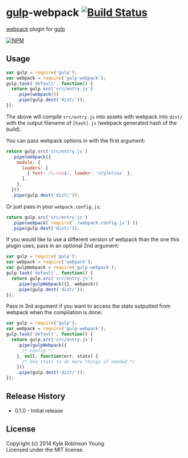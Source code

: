 # [gulp](https://github.com/wearefractal/gulp)-webpack [![Build Status](http://img.shields.io/travis/shama/gulp-webpack.svg)](https://travis-ci.org/shama/gulp-webpack)

[webpack](https://github.com/webpack/webpack) plugin for [gulp](https://github.com/gulpjs/gulp)

[![NPM](https://nodei.co/npm/gulp-webpack.png?downloads=true)](https://nodei.co/npm/gulp-webpack/)

## Usage

```js
var gulp = require('gulp');
var webpack = require('gulp-webpack');
gulp.task('default', function() {
  return gulp.src('src/entry.js')
    .pipe(webpack())
    .pipe(gulp.dest('dist/'));
});
```

The above will compile `src/entry.js` into assets with webpack into `dist/` with the output filename of `[hash].js` (webpack generated hash of the build).

You can pass webpack options in with the first argument:

```js
return gulp.src('src/entry.js')
  .pipe(webpack({
    module: {
      loaders: [
        { test: /\.css$/, loader: 'style!css' },
      ],
    },
  }))
  .pipe(gulp.dest('dist/'));
```

Or just pass in your `webpack.config.js`:

```js
return gulp.src('src/entry.js')
  .pipe(webpack( require('./webpack.config.js') ))
  .pipe(gulp.dest('dist/'));
```

If you would like to use a different version of webpack than the one this plugin uses, pass in an optional 2nd argument:

```js
var gulp = require('gulp');
var webpack = require('webpack');
var gulpWebpack = require('gulp-webpack');
gulp.task('default', function() {
  return gulp.src('src/entry.js')
    .pipe(gulpWebpack({}, webpack))
    .pipe(gulp.dest('dist/'));
});
```

Pass in 3rd argument if you want to access the stats outputted from webpack when the compilation is done:


```js
var gulp = require('gulp');
var webpack = require('gulp-webpack');
gulp.task('default', function() {
  return gulp.src('src/entry.js')
    .pipe(gulpWebpack({
      /* config */
    }, null, function(err, stats) {
      /* Use stats to do more things if needed */
    }))
    .pipe(gulp.dest('dist/'));
});
```

## Release History
* 0.1.0 - Initial release

## License
Copyright (c) 2014 Kyle Robinson Young  
Licensed under the MIT license.
